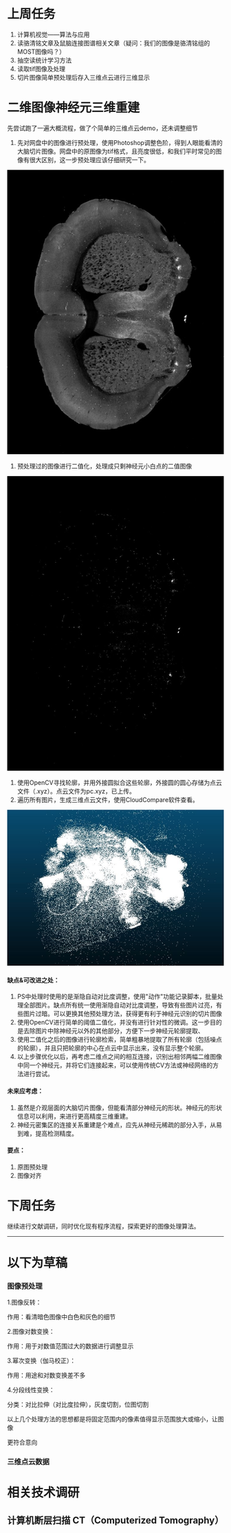 # 上周任务

1. 计算机视觉——算法与应用
2. 读骆清铭文章及鼠脑连接图谱相关文章（疑问：我们的图像是骆清铭组的MOST图像吗？）
3. 抽空读统计学习方法
4. 读取tif图像及处理
5. 切片图像简单预处理后存入三维点云进行三维显示





# 二维图像神经元三维重建

先尝试跑了一遍大概流程，做了个简单的三维点云demo，还未调整细节

1. 先对网盘中的图像进行预处理，使用Photoshop调整色阶，得到人眼能看清的大脑切片图像。网盘中的原图像为tif格式，且亮度很低，和我们平时常见的图像有很大区别，这一步预处理应该仔细研究一下。

![](./1.jpg)

1. 预处理过的图像进行二值化，处理成只剩神经元小白点的二值图像

![](./3.JPG)

1. 使用OpenCV寻找轮廓，并用外接圆拟合这些轮廓，外接圆的圆心存储为点云文件（.xyz）。点云文件为pc.xyz，已上传。
2. 遍历所有图片，生成三维点云文件，使用CloudCompare软件查看。

![](./2.JPG)



#### 缺点&可改进之处：

1. PS中处理时使用的是渐隐自动对比度调整，使用"动作"功能记录脚本，批量处理全部图片。缺点所有统一使用渐隐自动对比度调整，导致有些图片过亮，有些图片过暗。可以更换其他预处理方法，获得更有利于神经元识别的切片图像
2. 使用OpenCV进行简单的阈值二值化，并没有进行针对性的微调。这一步目的是去除图片中除神经元以外的其他部分，方便下一步神经元轮廓提取、
3. 使用二值化之后的图像进行轮廓检索，简单粗暴地提取了所有轮廓（包括噪点的轮廓），并且只把轮廓的中心在点云中显示出来，没有显示整个轮廓。
4. 以上步骤优化以后，再考虑二维点之间的相互连接，识别出相邻两幅二维图像中同一个神经元，并将它们连接起来，可以使用传统CV方法或神经网络的方法进行尝试。



#### 未来应考虑：

1. 虽然是介观层面的大脑切片图像，但能看清部分神经元的形状。神经元的形状信息可以利用，来进行更高精度三维重建。
2. 神经元密集区的连接关系重建是个难点，应先从神经元稀疏的部分入手，从易到难，提高检测精度。



#### 要点：

1. 原图预处理
2. 图像对齐



# 下周任务

继续进行文献调研，同时优化现有程序流程，探索更好的图像处理算法。





------

# 以下为草稿

### 图像预处理

1.图像反转：

作用：看清暗色图像中白色和灰色的细节

2.图像对数变换：

作用：用于对数值范围过大的数据进行调整显示

3.幂次变换（伽马校正）：

作用：用途和对数变换差不多

4.分段线性变换：

分类：对比拉伸（对比度拉伸），灰度切割，位图切割

以上几个处理方法的思想都是将固定范围内的像素值得显示范围放大或缩小，让图像

更符合意向



### 三维点云数据

# 相关技术调研

## 计算机断层扫描 CT（Computerized Tomography）



